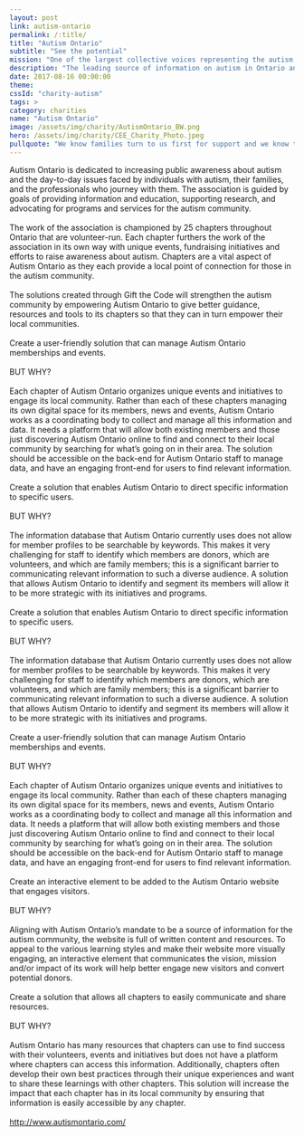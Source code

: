 ```yaml
---
layout: post
link: autism-ontario
permalink: /:title/
title: "Autism Ontario"
subtitle: "See the potential"
mission: "One of the largest collective voices representing the autism community in Canada."
description: "The leading source of information on autism in Ontario and one of the largest collective voices representing the autism community in Canada."
date: 2017-08-16 00:00:00
theme:
cssId: "charity-autism"
tags: >
category: charities
name: "Autism Ontario"
image: /assets/img/charity/AutismOntario_BW.png
hero: /assets/img/charity/CEE_Charity_Photo.jpeg
pullquote: "We know families turn to us first for support and we know that when we can make information easy to access, families feel supported.  We’re thrilled to participate in Gift the Code 2017. We  look forward to working with our outstanding team and can’t wait to see the results."
---
```

Autism Ontario is dedicated to increasing public awareness about autism and the day-to-day issues faced by individuals with autism, their families, and the professionals who journey with them. The association is guided by goals of providing information and education, supporting research, and advocating for programs and services for the autism community.
<br />
<br />
The work of the association is championed by 25 chapters throughout Ontario that are volunteer-run. Each chapter furthers the work of the association in its own way with unique events, fundraising initiatives and efforts to raise awareness about autism. Chapters are a vital aspect of Autism Ontario as they each provide a local point of connection for those in the autism community.
<br />
<br />
The solutions created through Gift the Code will strengthen the autism community by empowering Autism Ontario to give better guidance, resources and tools to its chapters so that they can in turn empower their local communities. 
<br />
<br />
Create a user-friendly solution that can manage Autism Ontario memberships and events.
<br />
<br />
BUT WHY?
<br />
<br />
Each chapter of Autism Ontario organizes unique events and initiatives to engage its local community. Rather than each of these chapters managing its own digital space for its members, news and events, Autism Ontario works as a coordinating body to collect and manage all this information and data. It needs a platform that will allow both existing members and those just discovering Autism Ontario online to find and connect to their local community by searching for what’s going on in their area. The solution should be accessible on the back-end for Autism Ontario staff to manage data, and have an engaging front-end for users to find relevant information.
<br />
<br />
Create a solution that enables Autism Ontario to direct specific information to specific users.
<br />
<br />
BUT WHY?
<br />
<br />
The information database that Autism Ontario currently uses does not allow for member profiles to be searchable by keywords. This makes it very challenging for staff to identify which members are donors, which are volunteers, and which are family members; this is a significant barrier to communicating relevant information to such a diverse audience. A solution that allows Autism Ontario to identify and segment its members will allow it to be more strategic with its initiatives and programs.
<br />
<br />
Create a solution that enables Autism Ontario to direct specific information to specific users. 
<br />
<br />
BUT WHY?
<br />
<br />
The information database that Autism Ontario currently uses does not allow for member profiles to be searchable by keywords. This makes it very challenging for staff to identify which members are donors, which are volunteers, and which are family members; this is a significant barrier to communicating relevant information to such a diverse audience. A solution that allows Autism Ontario to identify and segment its members will allow it to be more strategic with its initiatives and programs.
<br />
<br />
Create a user-friendly solution that can manage Autism Ontario memberships and events.
<br />
<br />
BUT WHY?
<br />
<br />
Each chapter of Autism Ontario organizes unique events and initiatives to engage its local community. Rather than each of these chapters managing its own digital space for its members, news and events, Autism Ontario works as a coordinating body to collect and manage all this information and data. It needs a platform that will allow both existing members and those just discovering Autism Ontario online to find and connect to their local community by searching for what’s going on in their area. The solution should be accessible on the back-end for Autism Ontario staff to manage data, and have an engaging front-end for users to find relevant information.
<br />
<br />
Create an interactive element to be added to the Autism Ontario website that engages visitors.
<br />
<br />
BUT WHY?
<br />
<br />
Aligning with Autism Ontario’s mandate to be a source of information for the autism community, the website is full of written content and resources. To appeal to the various learning styles and make their website more visually engaging, an interactive element that communicates the vision, mission and/or impact of its work will help  better engage new visitors and convert potential donors.
<br />
<br />
Create a solution that allows all chapters to easily communicate and share resources.
<br />
<br />
BUT WHY?
<br />
<br />
Autism Ontario has many resources that chapters can use to find success with their volunteers, events and initiatives but does not have a platform where chapters can access this information. Additionally, chapters often develop their own best practices through their unique experiences and want to share these learnings with other chapters. This solution will increase the impact that each chapter has in its local community by ensuring that information is easily accessible by any chapter.
<br />
<br />
<a href="http://www.autismontario.com/">http://www.autismontario.com/</a>

